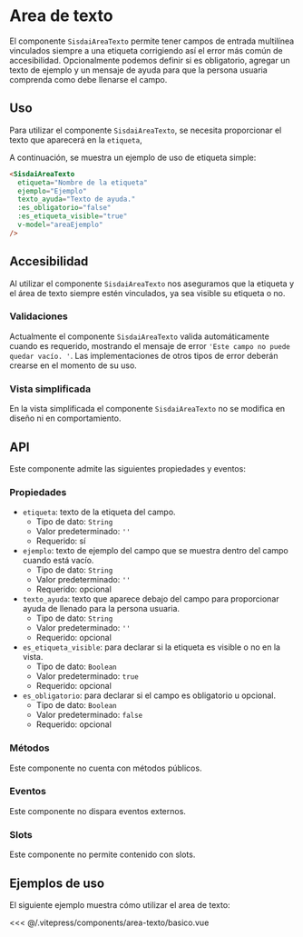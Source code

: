 <script setup>
import EjemploBasico from "../../.vitepress/components/area-texto/basico.vue";
</script>

# Area de texto

El componente `SisdaiAreaTexto` permite tener campos de entrada multilínea vinculados siempre a una etiqueta corrigiendo así el error más común de accesibilidad. Opcionalmente podemos definir si es obligatorio, agregar un texto de ejemplo y un mensaje de ayuda para que la persona usuaria comprenda como debe llenarse el campo.

<section id="uso">

## Uso

Para utilizar el componente `SisdaiAreaTexto`, se necesita proporcionar el texto que aparecerá en la `etiqueta`,

A continuación, se muestra un ejemplo de uso de etiqueta simple:

```html
<SisdaiAreaTexto
  etiqueta="Nombre de la etiqueta"
  ejemplo="Ejemplo"
  texto_ayuda="Texto de ayuda."
  :es_obligatorio="false"
  :es_etiqueta_visible="true"
  v-model="areaEjemplo"
/>
```
## Accesibilidad

Al utilizar el componente `SisdaiAreaTexto` nos aseguramos que la etiqueta y el área de texto siempre estén vinculados, ya sea visible su etiqueta o no.

### Validaciones

Actualmente el componente `SisdaiAreaTexto` valida automáticamente cuando es requerido, mostrando el mensaje de error `'Este campo no puede quedar vacío. '`. Las implementaciones de otros tipos de error deberán crearse en el momento de su uso.

### Vista simplificada

En la vista simplificada el componente `SisdaiAreaTexto` no se modifica en diseño ni en comportamiento.

</section>

<section id="api">

## API

Este componente admite las siguientes propiedades y eventos:

### Propiedades

- `etiqueta`: texto de la etiqueta del campo.
  - Tipo de dato: `String`
  - Valor predeterminado: `''`
  - Requerido: sí
- `ejemplo`: texto de ejemplo del campo que se muestra dentro del campo cuando está vacío.
  - Tipo de dato: `String`
  - Valor predeterminado: `''`
  - Requerido: opcional
- `texto_ayuda`: texto que aparece debajo del campo para proporcionar ayuda de llenado para la persona usuaria.
  - Tipo de dato: `String`
  - Valor predeterminado: `''`
  - Requerido: opcional
- `es_etiqueta_visible`: para declarar si la etiqueta es visible o no en la vista.
  - Tipo de dato: `Boolean`
  - Valor predeterminado: `true`
  - Requerido: opcional
- `es_obligatorio`: para declarar si el campo es obligatorio u opcional.
  - Tipo de dato: `Boolean`
  - Valor predeterminado: `false`
  - Requerido: opcional

### Métodos

Este componente no cuenta con métodos públicos.

### Eventos

Este componente no dispara eventos externos.

### Slots

Este componente no permite contenido con slots.

</section>

<section id="ejemplos">

## Ejemplos de uso

El siguiente ejemplo muestra cómo utilizar el area de texto:

<EjemploBasico />
<<< @/.vitepress/components/area-texto/basico.vue
</section>
